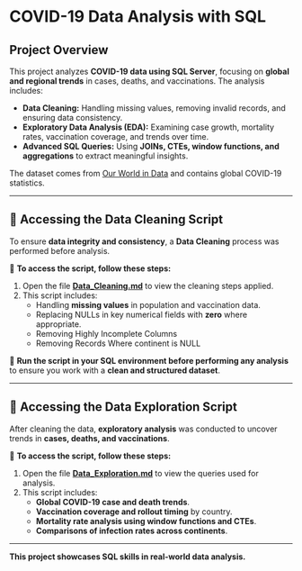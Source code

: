 # COVID-19 Data Analysis with SQL  

## Project Overview  
This project analyzes **COVID-19 data using SQL Server**, focusing on **global and regional trends** in cases, deaths, and vaccinations. The analysis includes:  
- **Data Cleaning:** Handling missing values, removing invalid records, and ensuring data consistency.  
- **Exploratory Data Analysis (EDA):** Examining case growth, mortality rates, vaccination coverage, and trends over time.  
- **Advanced SQL Queries:** Using **JOINs, CTEs, window functions, and aggregations** to extract meaningful insights.  

The dataset comes from [Our World in Data](https://ourworldindata.org/coronavirus) and contains global COVID-19 statistics.  

---

## 📂 Accessing the Data Cleaning Script  
To ensure **data integrity and consistency**, a **Data Cleaning** process was performed before analysis.  

📌 **To access the script, follow these steps:**   
1. Open the file **[Data_Cleaning.md](Data_Cleaning.md)** to view the cleaning steps applied.  
2. This script includes:  
   - Handling **missing values** in population and vaccination data.   
   - Replacing NULLs in key numerical fields with **zero** where appropriate.
   - Removing Highly Incomplete Columns
   - Removing Records Where continent is NULL



📌 **Run the script in your SQL environment before performing any analysis** to ensure you work with a **clean and structured dataset**.  

---

## 📂 Accessing the Data Exploration Script  
After cleaning the data, **exploratory analysis** was conducted to uncover trends in **cases, deaths, and vaccinations**.  

📌 **To access the script, follow these steps:**    
1. Open the file **[Data_Exploration.md](Data_Exploration.md)** to view the queries used for analysis.  
2. This script includes:  
   - **Global COVID-19 case and death trends**.  
   - **Vaccination coverage and rollout timing** by country.  
   - **Mortality rate analysis using window functions and CTEs**.  
   - **Comparisons of infection rates across continents**.  


---

**This project showcases SQL skills in real-world data analysis.** 

